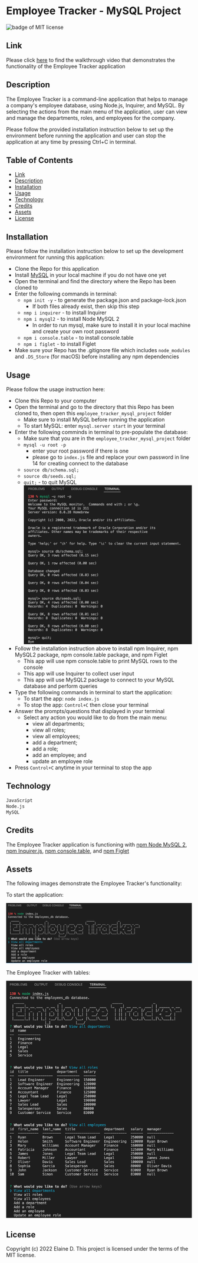 # Employee Tracker - MySQL Project

![badge of MIT license](https://img.shields.io/badge/license-MIT-9cf)

## Link
Please click [here](https://watch.screencastify.com) to find the walkthrough video that demonstrates the functionality of the Employee Tracker application

## Description

The Employee Tracker is a command-line application that helps to manage a company's employee database, using Node.js, Inquirer, and MySQL. By selecting the actions from the main menu of the application, user can view and manage the departments, roles, and employees for the company. 

Please follow the provided installation instruction below to set up the environment before running the application and user can stop the application at any time by pressing Ctrl+C in terminal.

## Table of Contents 

- [Link](#link)
- [Description](#description)
- [Installation](#installation)
- [Usage](#usage)
- [Technology](#technology)
- [Credits](#credits)
- [Assets](#assets)
- [License](#license)

## Installation

Please follow the installation instruction below to set up the development environment for running this application:
- Clone the Repo for this application
- Install [MySQL](https://dev.mysql.com/doc/mysql-installation-excerpt/5.7/en/) in your local machine if you do not have one yet 
- Open the terminal and find the directory where the Repo has been cloned to
- Enter the following commands in terminal:
    - `npm init -y` - to generate the package.json and package-lock.json
        - If both files already exist, then skip this step
    - `nmp i inquirer` - to install Inquirer 
    - `npm i mysql2` - to install Node MySQL 2
        - In order to run mysql, make sure to install it in your local machine and create your own root password
    - `npm i console.table` - to install console.table
    - `npm i figlet` - to install Figlet
- Make sure your Repo has the .gitignore file which includes `node_modules` and `.DS_Store` (for macOS) before installing any npm dependencies

## Usage

Please follow the usage instruction here:
- Clone this Repo to your computer
- Open the terminal and go to the directory that this Repo has been cloned to, then open this `employee_tracker_mysql_project` folder
    - Make sure to install MySQL before running the application
    - To start MySQL: enter `mysql.server start` in your terminal
- Enter the following comminds in terminal to pre-populate the database: 
    - Make sure that you are in the `employee_tracker_mysql_project` folder
    - `mysql -u root -p`
        - enter your root password if there is one
        - please go to `index.js` file and replace your own password in line 14 for creating connect to the database
    - `source db/schema.sql;`
    - `source db/seeds.sql;`
    - `quit;` - to quit MySQL
    ![image for mysql](assets/images/for-my-sql.png)
- Follow the installation instruction above to install npm Inquirer, npm MySQL2 package, npm console.table package, and npm Figlet
    - This app will use npm console.table to print MySQL rows to the console
    - This app will use Inquirer to collect user input
    - This app will use MySQL2 package to connect to your MySQL database and perform queries
- Type the following commands in terminal to start the application: 
    - To start the app: `node index.js`
    - To stop the app: `Control+C` then close your terminal
- Answer the prompts/questions that displayed in your terminal
    - Select any action you would like to do from the main menu:
        - view all departments; 
        - view all roles; 
        - view all employees; 
        - add a department; 
        - add a role; 
        - add an employee; and 
        - update an employee role
- Press `Control+C` anytime in your terminal to stop the app

## Technology
```
JavaScript
Node.js
MySQL
```

## Credits

The Employee Tracker application is functioning with [npm Node MySQL 2](https://www.npmjs.com/package/mysql2), [npm Inquirer.js](https://www.npmjs.com/package/inquirer), [npm console.table](https://www.npmjs.com/package/console.table), and [npm Figlet](https://www.npmjs.com/package/figlet)

## Assets

The following images demonstrate the Employee Tracker's functionality:

To start the application:

 ![image of starting the app](assets/images/employee_tracker.png)

 The Employee Tracker with tables:

 ![image of the app with tables](assets/images/employee_tracker_with_tables.png)

## License

Copyright (c) 2022 Elaine D. This project is licensed under the terms of the MIT license.
